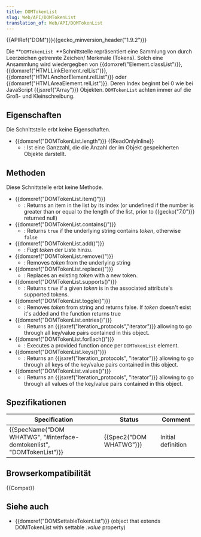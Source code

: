 ```yaml
---
title: DOMTokenList
slug: Web/API/DOMTokenList
translation_of: Web/API/DOMTokenList
---
```

{{APIRef("DOM")}}{{gecko_minversion_header("1.9.2")}}

Die **`DOMTokenList `**Schnittstelle repräsentiert eine Sammlung von durch Leerzeichen getrennte Zeichen/ Merkmale (Tokens). Solch eine Ansammlung wird wiedergegben von {{domxref("Element.classList")}}, {{domxref("HTMLLinkElement.relList")}}, {{domxref("HTMLAnchorElement.relList")}} oder {{domxref("HTMLAreaElement.relList")}}. Deren Index beginnt bei 0 wie bei JavaScript {{jsxref("Array")}} Objekten. `DOMTokenList` achten immer auf die Groß- und Kleinschreibung.

## Eigenschaften

Die Schnittstelle erbt keine Eigenschaften.

- {{domxref("DOMTokenList.length")}} {{ReadOnlyInline}}
  - : Ist eine Ganzzahl, die die Anzahl der im Objekt gespeicherten Objekte darstellt.

## Methoden

Diese Schnittstelle erbt keine Methode.

- {{domxref("DOMTokenList.item()")}}
  - : Returns an item in the list by its index (or undefined if the number is greater than or equal to the length of the list, prior to {{gecko("7.0")}} returned null)
- {{domxref("DOMTokenList.contains()")}}
  - : Returns `true` if the underlying string contains _token_, otherwise `false`
- {{domxref("DOMTokenList.add()")}}
  - : Fügt _token_ der Liste hinzu.
- {{domxref("DOMTokenList.remove()")}}
  - : Removes _token_ from the underlying string
- {{domxref("DOMTokenList.replace()")}}
  - : Replaces an existing _token_ with a new token.
- {{domxref("DOMTokenList.supports()")}}
  - : Returns `true` if a given _token_ is in the associated attribute's supported tokens.
- {{domxref("DOMTokenList.toggle()")}}
  - : Removes _token_ from string and returns false. If _token_ doesn't exist it's added and the function returns true
- {{domxref("DOMTokenList.entries()")}}
  - : Returns an {{jsxref("Iteration_protocols","iterator")}} allowing to go through all key/value pairs contained in this object.
- {{domxref("DOMTokenList.forEach()")}}
  - : Executes a provided function once per `DOMTokenList` element.
- {{domxref("DOMTokenList.keys()")}}
  - : Returns an {{jsxref("Iteration_protocols", "iterator")}} allowing to go through all keys of the key/value pairs contained in this object.
- {{domxref("DOMTokenList.values()")}}
  - : Returns an {{jsxref("Iteration_protocols", "iterator")}} allowing to go through all values of the key/value pairs contained in this object.

## Spezifikationen

| Specification                                                                                | Status                           | Comment            |
| -------------------------------------------------------------------------------------------- | -------------------------------- | ------------------ |
| {{SpecName("DOM WHATWG", "#interface-domtokenlist", "DOMTokenList")}} | {{Spec2("DOM WHATWG")}} | Initial definition |

## Browserkompatibilität

{{Compat}}

## Siehe auch

- {{domxref("DOMSettableTokenList")}} (object that extends DOMTokenList with settable _.value_ property)
